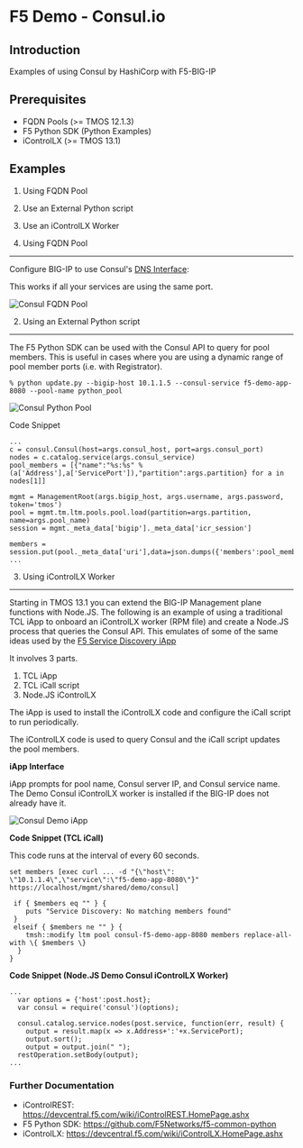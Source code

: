 F5 Demo - Consul.io
===================


Introduction
------------

Examples of using Consul by HashiCorp with F5-BIG-IP

Prerequisites
------------

* FQDN Pools (>= TMOS 12.1.3)
* F5 Python SDK (Python Examples)
* iControlLX (>= TMOS 13.1)

Examples
--------

 1. Using FQDN Pool
 1. Use an External Python script
 1. Use an iControlLX Worker

1. Using FQDN Pool
------------------

Configure BIG-IP to use Consul's [DNS Interface](https://www.consul.io/docs/agent/dns.html):

This works if all your services are using the same port.

![Consul FQDN Pool](.images/consul-fqdn-01.png)

2. Using an External Python script
----------------------------------

The F5 Python SDK can be used with the Consul API to query for pool members.  This is useful in cases where you are using a dynamic range of pool member ports (i.e. with Registrator).

```
% python update.py --bigip-host 10.1.1.5 --consul-service f5-demo-app-8080 --pool-name python_pool
```

![Consul Python Pool](.images/consul-python-pool.png)

Code Snippet

```
...
c = consul.Consul(host=args.consul_host, port=args.consul_port)
nodes = c.catalog.service(args.consul_service)
pool_members = [{"name":"%s:%s" %(a['Address'],a['ServicePort']),"partition":args.partition} for a in nodes[1]]

mgmt = ManagementRoot(args.bigip_host, args.username, args.password, token='tmos')
pool = mgmt.tm.ltm.pools.pool.load(partition=args.partition, name=args.pool_name)
session = mgmt._meta_data['bigip']._meta_data['icr_session']

members = session.put(pool._meta_data['uri'],data=json.dumps({'members':pool_members}))
...
```

3. Using iControlLX Worker
----------------------------

Starting in TMOS 13.1 you can extend the BIG-IP Management plane functions with Node.JS.  The following is an example of using a traditional TCL iApp to onboard an iControlLX worker (RPM file) and create a Node.JS process that queries the Consul API.  This emulates of some of the same ideas used by the [F5 Service Discovery iApp](https://github.com/F5Networks/f5-cloud-iapps/tree/master/f5-service-discovery)

It involves 3 parts.

 1. TCL iApp
 1. TCL iCall script
 1. Node.JS iControlLX

The iApp is used to install the iControlLX code and configure the iCall script to run periodically.

The iControlLX code is used to query Consul and the iCall script updates the pool members.

**iApp Interface**

iApp prompts for pool name, Consul server IP, and Consul service name.  The Demo Consul iControlLX worker is installed if the BIG-IP does not already have it.

![Consul Demo iApp](.images/consul-iapp.png)



**Code Snippet (TCL iCall)**

This code runs at the interval of every 60 seconds.
```
set members [exec curl ... -d "{\"host\": \"10.1.1.4\",\"service\":\"f5-demo-app-8080\"}" https://localhost/mgmt/shared/demo/consul]

 if { $members eq "" } {
    puts "Service Discovery: No matching members found"
 }
 elseif { $members ne "" } {
    tmsh::modify ltm pool consul-f5-demo-app-8080 members replace-all-with \{ $members \}
  }
}

```

**Code Snippet (Node.JS Demo Consul iControlLX Worker)**
```
...
  var options = {'host':post.host};
  var consul = require('consul')(options);

  consul.catalog.service.nodes(post.service, function(err, result) {
    output = result.map(x => x.Address+':'+x.ServicePort);
    output.sort();
    output = output.join(" ");
  restOperation.setBody(output);
...  
```
### Further Documentation

* iControlREST: https://devcentral.f5.com/wiki/iControlREST.HomePage.ashx
* F5 Python SDK: https://github.com/F5Networks/f5-common-python
* iControlLX: https://devcentral.f5.com/wiki/iControlLX.HomePage.ashx
